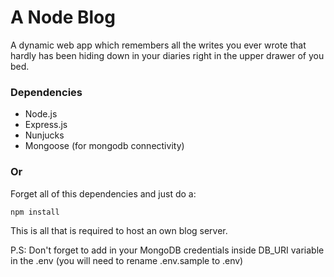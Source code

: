 # A Node Blog

A dynamic web app which remembers all the writes you ever wrote that hardly has been hiding down in your diaries right in the upper drawer of you bed.

### Dependencies

- Node.js
- Express.js
- Nunjucks
- Mongoose (for mongodb connectivity)

### Or

Forget all of this dependencies and just do a:

```sh
npm install
```

This is all that is required to host an own blog server.

P.S: Don't forget to add in your MongoDB credentials inside DB_URI variable in the .env (you will need to rename .env.sample to .env)
